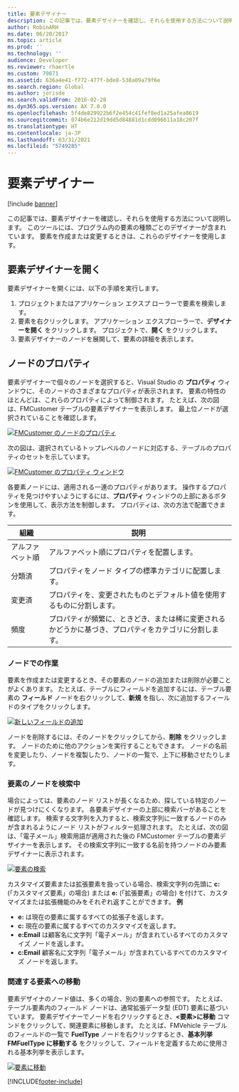 ```yaml
---
title: 要素デザイナー
description: この記事では、要素デザイナーを確認し、それらを使用する方法について説明します。
author: RobinARH
ms.date: 06/20/2017
ms.topic: article
ms.prod: ''
ms.technology: ''
audience: Developer
ms.reviewer: rhaertle
ms.custom: 79871
ms.assetid: 636a4e41-f772-477f-bde8-538a09a79f6e
ms.search.region: Global
ms.author: jorisde
ms.search.validFrom: 2016-02-28
ms.dyn365.ops.version: AX 7.0.0
ms.openlocfilehash: 5f4de829922b6f2e454c41fef8ed1a25afea8619
ms.sourcegitcommit: 074b6e212d19dd5d84881d1cdd096611a18c207f
ms.translationtype: HT
ms.contentlocale: ja-JP
ms.lasthandoff: 03/31/2021
ms.locfileid: "5749285"
---
```

# <a name="element-designers"></a>要素デザイナー

[!include [banner](../includes/banner.md)]

この記事では、要素デザイナーを確認し、それらを使用する方法について説明します。 このツールには、プログラム内の要素の種類ごとのデザイナーが含まれています。 要素を作成または変更するときは、これらのデザイナーを使用します。

## <a name="open-an-element-designer"></a>要素デザイナーを開く

要素デザイナーを開くには、以下の手順を実行します。

1. プロジェクトまたはアプリケーション エクスプ ローラーで要素を検索します。
2. 要素を右クリックします。 アプリケーション エクスプローラーで、**デザイナーを開く** をクリックします。 プロジェクトで、**開く** をクリックします。
3. 要素デザイナーのノードを展開して、要素の詳細を表示します。

## <a name="node-properties"></a>ノードのプロパティ

要素デザイナーで個々のノードを選択すると、Visual Studio の **プロパティ** ウィンドウに、そのノードのさまざまなプロパティが表示されます。 要素の特性のほとんどは、これらのプロパティによって制御されます。 たとえば、次の図は、FMCustomer テーブルの要素デザイナーを表示します。 最上位ノードが選択されていることを確認します。

[![FMCustomer のノードのプロパティ](./media/18_devotoolsconcept.png)](./media/18_devotoolsconcept.png)

次の図は、選択されているトップレベルのノードに対応する、テーブルのプロパティのセットを示しています。

[![FMCustomer のプロパティ ウィンドウ](./media/19_devotoolsconcept.png)](./media/19_devotoolsconcept.png)

各要素ノードには、適用される一連のプロパティがあります。 操作するプロパティを見つけやすいようにするには、**プロパティ** ウィンドウの上部にあるボタンを使用して、表示方法を制御します。 プロパティは、次の方法で配置できます。

| 組織 | 説明                                                                                                   |
|--------------|---------------------------------------------------------------------------------------------------------------|
| アルファベット順 | アルファベット順にプロパティを配置します。                                                                 |
| 分類済  | プロパティをノード タイプの標準カテゴリに配置します。                                            |
| 変更済      | プロパティを、変更されたものとデフォルト値を使用するものに分割します。                |
| 頻度    | プロパティが頻繁に、ときどき、または稀に変更されるかどうかに基づき、プロパティをカテゴリに分割します。 |

### <a name="working-with-nodes"></a>ノードでの作業

要素を作成または変更するとき、その要素のノードの追加または削除が必要ことがよくあります。 たとえば、テーブルにフィールドを追加するには、テーブル要素の **フィールド** ノードを右クリックして、**新規** を指し、次に追加するフィールドのタイプをクリックします。

[![新しいフィールドの追加](./media/20_devotoolsconcept.png)](./media/20_devotoolsconcept.png)

ノードを削除するには、そのノードをクリックしてから、**削除** をクリックします。 ノードのために他のアクションを実行することもできます。 ノードの名前を変更したり、ノードを複製したり、ノードの一覧で、上下に移動させたりします。

### <a name="searching-element-nodes"></a>要素のノードを検索中

場合によっては、要素のノード リストが長くなるため、探している特定のノードが見つけにくくなります。 各要素デザイナーの上部に検索バーがあることを確認します。 検索する文字列を入力すると、検索文字列に一致するノードのみが含まれるようにノード リストがフィルター処理されます。 たとえば、次の図は、「電子メール」検索用語が適用された後の FMCustomer テーブルの要素デザイナーを表示します。 その検索文字列に一致する名前を持つノードのみ要素デザイナーに表示されます。

[![要素の検索](./media/21_devotoolsconcept.png)](./media/21_devotoolsconcept.png)

カスタマイズ要素または拡張要素を扱っている場合、検索文字列の先頭に **c:** (「カスタマイズ要素」の場合) または **e:** (「拡張要素」の場合) を付けて、カスタマイズまたは拡張機能のみをそれぞれ返すことができます。 **例**

- **e:** は現在の要素に属するすべての拡張子を返します。
- **c:** 現在の要素に属するすべてのカスタマイズを返します。
- **e:Email** は顧客名に文字列「電子メール」が含まれているすべてのカスタマイズ ノードを返します。
- **c:Email** 顧客名に文字列「電子メール」が含まれているすべてのカスタマイズ ノードを返します。

### <a name="navigating-to-related-elements"></a>関連する要素への移動

要素デザイナのノード値は、多くの場合、別の要素への参照です。 たとえば、テーブル要素内のフィールド ノードは、通常拡張データ型 (EDT) 要素に基づいています。 要素デザイナーでノードを右クリックするとき、**&lt;要素&gt;に移動** コマンドをクリックして、関連要素に移動します。 たとえば、FMVehicle テーブルのフィールドの一覧で **FuelType** ノードを右クリックするとき、**基本列挙 FMFuelType に移動する** をクリックして、フィールドを定義するために使用される基本列挙を表示します。

[![要素に移動](./media/22_devotoolsconcept.png)](./media/22_devotoolsconcept.png)


[!INCLUDE[footer-include](../../../includes/footer-banner.md)]